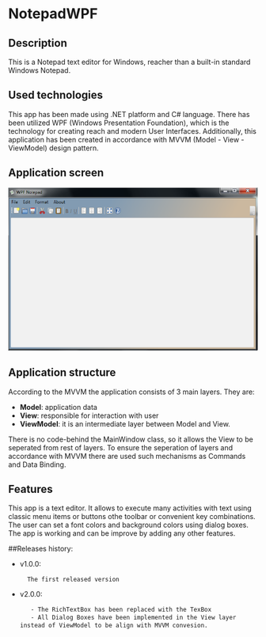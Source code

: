 # NotepadWPF

## Description 
This is a Notepad text editor for Windows, reacher than a built-in standard Windows Notepad.


## Used technologies
This app has been made using .NET platform and C# language. There has been utilized WPF (Windows Presentation Foundation), which is the technology for creating reach and modern User Interfaces.
Additionally, this application has been created in accordance with MVVM (Model - View - ViewModel) design pattern.


## Application screen
<img src="NotepadWPF/Image/Notepad_Screen_1.png" />




## Application structure
According to the MVVM the application consists of 3 main layers. 
They are:
* **Model**: application data
* **View**: responsible for interaction with user
* **ViewModel**: it is an intermediate layer between Model and View.

There is no code-behind the MainWindow class, so it allows the View to be seperated from rest of layers. To ensure the seperation of layers and accordance with MVVM there are used such mechanisms as Commands and Data Binding.


## Features
This app is a text editor. It allows to execute many activities with text using classic menu items or buttons othe toolbar or convenient key combinations. The user can set a font colors and background colors using dialog boxes.
The app is working and can be improve by adding any other features.



##Releases history:
* v1.0.0:  

        The first released version
* v2.0.0: 

         - The RichTextBox has been replaced with the TexBox
         - All Dialog Boxes have been implemented in the View layer instead of ViewModel to be align with MVVM convesion.

